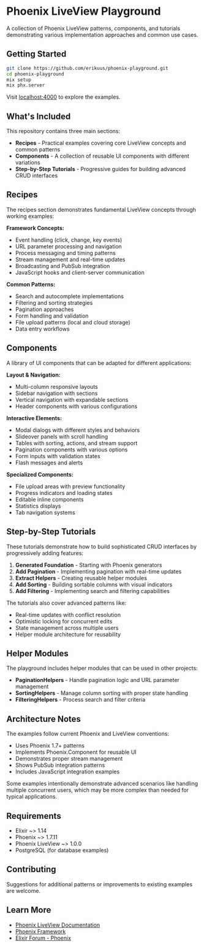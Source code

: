 # Phoenix LiveView Playground

A collection of Phoenix LiveView patterns, components, and tutorials demonstrating various implementation approaches and common use cases.

## Getting Started

```bash
git clone https://github.com/erikuus/phoenix-playground.git
cd phoenix-playground
mix setup
mix phx.server
```

Visit [localhost:4000](http://localhost:4000) to explore the examples.

## What's Included

This repository contains three main sections:

- **Recipes** - Practical examples covering core LiveView concepts and common patterns
- **Components** - A collection of reusable UI components with different variations
- **Step-by-Step Tutorials** - Progressive guides for building advanced CRUD interfaces

## Recipes

The recipes section demonstrates fundamental LiveView concepts through working examples:

**Framework Concepts:**

- Event handling (click, change, key events)
- URL parameter processing and navigation
- Process messaging and timing patterns
- Stream management and real-time updates
- Broadcasting and PubSub integration
- JavaScript hooks and client-server communication

**Common Patterns:**

- Search and autocomplete implementations
- Filtering and sorting strategies
- Pagination approaches
- Form handling and validation
- File upload patterns (local and cloud storage)
- Data entry workflows

## Components

A library of UI components that can be adapted for different applications:

**Layout & Navigation:**

- Multi-column responsive layouts
- Sidebar navigation with sections
- Vertical navigation with expandable sections
- Header components with various configurations

**Interactive Elements:**

- Modal dialogs with different styles and behaviors
- Slideover panels with scroll handling
- Tables with sorting, actions, and stream support
- Pagination components with various options
- Form inputs with validation states
- Flash messages and alerts

**Specialized Components:**

- File upload areas with preview functionality
- Progress indicators and loading states
- Editable inline components
- Statistics displays
- Tab navigation systems

## Step-by-Step Tutorials

These tutorials demonstrate how to build sophisticated CRUD interfaces by progressively adding features:

1. **Generated Foundation** - Starting with Phoenix generators
2. **Add Pagination** - Implementing pagination with real-time updates
3. **Extract Helpers** - Creating reusable helper modules
4. **Add Sorting** - Building sortable columns with visual indicators
5. **Add Filtering** - Implementing search and filtering capabilities

The tutorials also cover advanced patterns like:

- Real-time updates with conflict resolution
- Optimistic locking for concurrent edits
- State management across multiple users
- Helper module architecture for reusability

## Helper Modules

The playground includes helper modules that can be used in other projects:

- **PaginationHelpers** - Handle pagination logic and URL parameter management
- **SortingHelpers** - Manage column sorting with proper state handling
- **FilteringHelpers** - Process search and filter criteria

## Architecture Notes

The examples follow current Phoenix and LiveView conventions:

- Uses Phoenix 1.7+ patterns
- Implements Phoenix.Component for reusable UI
- Demonstrates proper stream management
- Shows PubSub integration patterns
- Includes JavaScript integration examples

Some examples intentionally demonstrate advanced scenarios like handling multiple concurrent users, which may be more complex than needed for typical applications.

## Requirements

- Elixir ~> 1.14
- Phoenix ~> 1.7.11
- Phoenix LiveView ~> 1.0.0
- PostgreSQL (for database examples)

## Contributing

Suggestions for additional patterns or improvements to existing examples are welcome.

## Learn More

- [Phoenix LiveView Documentation](https://hexdocs.pm/phoenix_live_view)
- [Phoenix Framework](https://www.phoenixframework.org/)
- [Elixir Forum - Phoenix](https://elixirforum.com/c/phoenix-forum)
